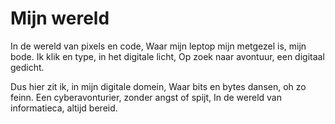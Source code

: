 # Mijn wereld

In de wereld van pixels en code,
Waar mijn leptop mijn metgezel is, mijn bode.
Ik klik en type, in het digitale licht,
Op zoek naar avontuur, een digitaal gedicht.

Dus hier zit ik, in mijn digitale domein,
Waar bits en bytes dansen, oh zo feinn.
Een cyberavonturier, zonder angst of spijt,
In de wereld van informatieca, altijd bereid.
